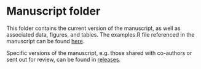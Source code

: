 # Manuscript folder

This folder contains the current version of the manuscript, as well as associated data, figures, and tables. The examples.R file referenced in the manuscript can be found [here](https://github.com/us-amlr/cs-phoc/blob/main/R/examples.R).

Specific versions of the manuscript, e.g. those shared with co-authors or sent out for review, can be found in [releases](https://github.com/us-amlr/cs-phoc/releases).
